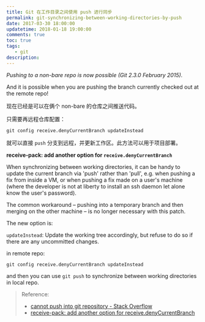 ```yaml
---
title: Git 在工作目录之间使用 push 进行同步
permalink: git-synchronizing-between-working-directories-by-push
date: 2017-03-30 18:00:00
updatetime: 2018-01-18 19:00:00
comments: true
toc: true
tags:
   - git
description:
---
```


*Pushing to a non-bare repo is now possible (Git 2.3.0 February 2015).*

And it is possible when you are pushing the branch currently checked out at the remote repo!

现在已经是可以在俩个 non-bare 的仓库之间推送代码。

只需要再远程仓库配置：

```
git config receive.denyCurrentBranch updateInstead
```

就可以直接 `push` 分支到远程，并更新工作区。此方法可以用于项目部署。

<!--more -->

**receive-pack: add another option for `receive.denyCurrentBranch`**

When synchronizing between working directories, it can be handy to update the current branch via 'push' rather than 'pull', e.g. when pushing a fix from inside a VM, or when pushing a fix made on a user's machine (where the developer is not at liberty to install an ssh daemon let alone know the user's password).

The common workaround – pushing into a temporary branch and then merging on the other machine – is no longer necessary with this patch.

The new option is:

`updateInstead`: Update the working tree accordingly, but refuse to do so if there are any uncommitted changes.

in remote repo:

```
git config receive.denyCurrentBranch updateInstead
```

and then you can use `git push` to synchronize between working directories in local repo.

> Reference:
> - [cannot push into git repository - Stack Overflow](http://stackoverflow.com/questions/3221859/cannot-push-into-git-repository)
> - [receive-pack: add another option for receive.denyCurrentBranch](https://github.com/git/git/commit/1404bcbb6b3bdb248d32024430644e55faec91ce)
